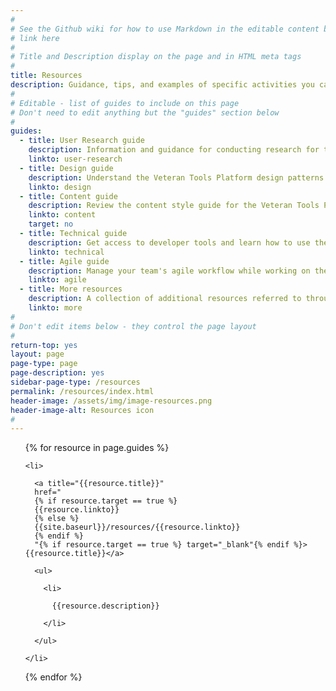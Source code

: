 ```yaml
---
#
# See the Github wiki for how to use Markdown in the editable content below:
# link here
#
# Title and Description display on the page and in HTML meta tags
#
title: Resources
description: Guidance, tips, and examples of specific activities you can use throughout the <i>Digital Delivery</i> lifecycle.
#
# Editable - list of guides to include on this page
# Don't need to edit anything but the "guides" section below
#
guides:
  - title: User Research guide
    description: Information and guidance for conducting research for the Veteran Tools Platform.
    linkto: user-research
  - title: Design guide
    description: Understand the Veteran Tools Platform design patterns and design guidelines, and download the design tools.
    linkto: design
  - title: Content guide
    description: Review the content style guide for the Veteran Tools Platform.
    linkto: content
    target: no
  - title: Technical guide
    description: Get access to developer tools and learn how to use them.
    linkto: technical
  - title: Agile guide
    description: Manage your team's agile workflow while working on the Veteran Tools Platform.
    linkto: agile
  - title: More resources
    description: A collection of additional resources referred to throughout the <i>Digital Delivery Guide</i>.
    linkto: more
#
# Don't edit items below - they control the page layout
#
return-top: yes
layout: page
page-type: page
page-description: yes
sidebar-page-type: /resources
permalink: /resources/index.html
header-image: /assets/img/image-resources.png
header-image-alt: Resources icon
#
---
```


<div class="list-files resources-index">

  <ul>

{% for resource in page.guides %}

    <li>

      <a title="{{resource.title}}"
      href="
      {% if resource.target == true %}
      {{resource.linkto}}
      {% else %}
      {{site.baseurl}}/resources/{{resource.linkto}}
      {% endif %}
      "{% if resource.target == true %} target="_blank"{% endif %}>{{resource.title}}</a>

      <ul>

        <li>

          {{resource.description}}

        </li>

      </ul>

    </li>

{% endfor %}

  </ul>

</div>
